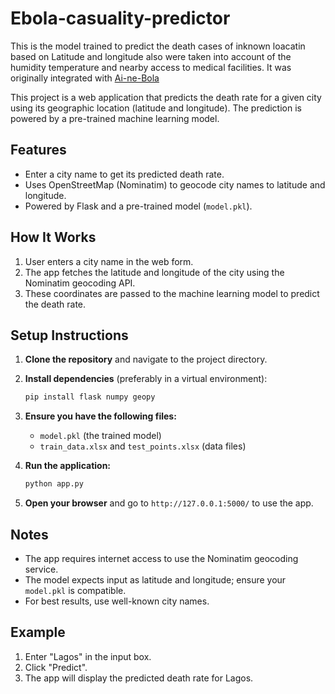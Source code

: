 # Ebola-casuality-predictor
This is the model trained to predict the death cases of inknown loacatin based on Latitude and longitude also were taken into account of the humidity temperature and nearby access to medical facilities.
It was originally integrated with [Ai-ne-Bola](https://github.com/AdityaShome/ai-ne-bola)

This project is a web application that predicts the death rate for a given city using its geographic location (latitude and longitude). The prediction is powered by a pre-trained machine learning model.

## Features

- Enter a city name to get its predicted death rate.
- Uses OpenStreetMap (Nominatim) to geocode city names to latitude and longitude.
- Powered by Flask and a pre-trained model (`model.pkl`).

## How It Works

1. User enters a city name in the web form.
2. The app fetches the latitude and longitude of the city using the Nominatim geocoding API.
3. These coordinates are passed to the machine learning model to predict the death rate.

## Setup Instructions

1. **Clone the repository** and navigate to the project directory.

2. **Install dependencies** (preferably in a virtual environment):

    ```bash
    pip install flask numpy geopy
    ```

3. **Ensure you have the following files:**
    - `model.pkl` (the trained model)
    - `train_data.xlsx` and `test_points.xlsx` (data files)

4. **Run the application:**

    ```bash
    python app.py
    ```

5. **Open your browser** and go to `http://127.0.0.1:5000/` to use the app.

## Notes

- The app requires internet access to use the Nominatim geocoding service.
- The model expects input as latitude and longitude; ensure your `model.pkl` is compatible.
- For best results, use well-known city names.

## Example

1. Enter "Lagos" in the input box.
2. Click "Predict".
3. The app will display the predicted death rate for Lagos.
